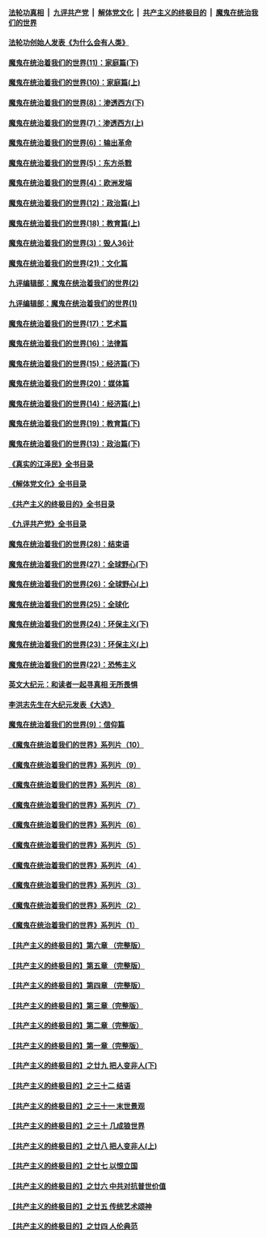 ####  [法轮功真相](../../../../basic/blob/master/README.md?t=02190812) &nbsp;|&nbsp; [九评共产党](../../../../9ping.md/blob/master/README.md?t=02190812) &nbsp;|&nbsp; [解体党文化](../../../../jtdwh.md/blob/master/README.md?t=02190812)  &nbsp;|&nbsp; [共产主义的终极目的](../../../../gczydzjmd.md/blob/master/README.md?t=02190812) &nbsp;|&nbsp; [魔鬼在统治我们的世界](../../../../mgztzwmdsj.md/blob/master/README.md?t=02190812) 

#### [法轮功创始人发表《为什么会有人类》](../pages/nsc422/n13912117.md?t=02190812) 

#### [魔鬼在统治着我们的世界(11)：家庭篇(下)](../pages/nsc422/n10440961.md?t=02190812) 

#### [魔鬼在统治着我们的世界(10)：家庭篇(上)](../pages/nsc422/n10435448.md?t=02190812) 

#### [魔鬼在统治着我们的世界(8)：渗透西方(下)](../pages/nsc422/n10429603.md?t=02190812) 

#### [魔鬼在统治着我们的世界(7)：渗透西方(上)](../pages/nsc422/n10426013.md?t=02190812) 

#### [魔鬼在统治着我们的世界(6)：输出革命](../pages/nsc422/n10421536.md?t=02190812) 

#### [魔鬼在统治着我们的世界(5)：东方杀戮](../pages/nsc422/n10417707.md?t=02190812) 

#### [魔鬼在统治着我们的世界(4)：欧洲发端](../pages/nsc422/n10414890.md?t=02190812) 

#### [魔鬼在统治着我们的世界(12)：政治篇(上)](../pages/nsc422/n10444576.md?t=02190812) 

#### [魔鬼在统治着我们的世界(18)：教育篇(上)](../pages/nsc422/n10526970.md?t=02190812) 

#### [魔鬼在统治着我们的世界(3)：毁人36计](../pages/nsc422/n10411583.md?t=02190812) 

#### [魔鬼在统治着我们的世界(21)：文化篇](../pages/nsc422/n10597706.md?t=02190812) 

#### [九评编辑部：魔鬼在统治着我们的世界(2)](../pages/nsc422/n10410036.md?t=02190812) 

#### [九评编辑部：魔鬼在统治着我们的世界(1)](../pages/nsc422/n10406825.md?t=02190812) 

#### [魔鬼在统治着我们的世界(17)：艺术篇](../pages/nsc422/n10499093.md?t=02190812) 

#### [魔鬼在统治着我们的世界(16)：法律篇](../pages/nsc422/n10485969.md?t=02190812) 

#### [魔鬼在统治着我们的世界(15)：经济篇(下)](../pages/nsc422/n10469975.md?t=02190812) 

#### [魔鬼在统治着我们的世界(20)：媒体篇](../pages/nsc422/n10586579.md?t=02190812) 

#### [魔鬼在统治着我们的世界(14)：经济篇(上)](../pages/nsc422/n10457370.md?t=02190812) 

#### [魔鬼在统治着我们的世界(19)：教育篇(下)](../pages/nsc422/n10564808.md?t=02190812) 

#### [魔鬼在统治着我们的世界(13)：政治篇(下)](../pages/nsc422/n10448270.md?t=02190812) 

#### [《真实的江泽民》全书目录](../pages/nsc422/n13721399.md?t=02190812) 

#### [《解体党文化》全书目录](../pages/nsc422/n13721157.md?t=02190812) 

#### [《共产主义的终极目的》全书目录](../pages/nsc422/n13721048.md?t=02190812) 

#### [《九评共产党》全书目录](../pages/nsc422/n13708085.md?t=02190812) 

#### [魔鬼在统治着我们的世界(28)：结束语](../pages/nsc422/n10936246.md?t=02190812) 

#### [魔鬼在统治着我们的世界(27)：全球野心(下)](../pages/nsc422/n10928319.md?t=02190812) 

#### [魔鬼在统治着我们的世界(26)：全球野心(上)](../pages/nsc422/n10900318.md?t=02190812) 

#### [魔鬼在统治着我们的世界(25)：全球化](../pages/nsc422/n10788205.md?t=02190812) 

#### [魔鬼在统治着我们的世界(24)：环保主义(下)](../pages/nsc422/n10695307.md?t=02190812) 

#### [魔鬼在统治着我们的世界(23)：环保主义(上)](../pages/nsc422/n10688613.md?t=02190812) 

#### [魔鬼在统治着我们的世界(22)：恐怖主义](../pages/nsc422/n10614727.md?t=02190812) 

#### [英文大纪元：和读者一起寻真相 无所畏惧](../pages/nsc422/n12542027.md?t=02190812) 

#### [李洪志先生在大纪元发表《大选》](../pages/nsc422/n12534746.md?t=02190812) 

#### [魔鬼在统治着我们的世界(9)：信仰篇](../pages/nsc422/n10432159.md?t=02190812) 

#### [《魔鬼在统治着我们的世界》系列片（10）](../pages/nsc422/n12292670.md?t=02190812) 

#### [《魔鬼在统治着我们的世界》系列片（9）](../pages/nsc422/n12290859.md?t=02190812) 

#### [《魔鬼在统治着我们的世界》系列片（8）](../pages/nsc422/n12287445.md?t=02190812) 

#### [《魔鬼在统治着我们的世界》系列片（7）](../pages/nsc422/n12283425.md?t=02190812) 

#### [《魔鬼在统治着我们的世界》系列片（6）](../pages/nsc422/n12282314.md?t=02190812) 

#### [《魔鬼在统治着我们的世界》系列片（5）](../pages/nsc422/n12281419.md?t=02190812) 

#### [《魔鬼在统治着我们的世界》系列片（4）](../pages/nsc422/n12274024.md?t=02190812) 

#### [《魔鬼在统治着我们的世界》系列片（3）](../pages/nsc422/n12271322.md?t=02190812) 

#### [《魔鬼在统治着我们的世界》系列片（2）](../pages/nsc422/n12269049.md?t=02190812) 

#### [《魔鬼在统治着我们的世界》系列片（1）](../pages/nsc422/n12267575.md?t=02190812) 

#### [【共产主义的终极目的】第六章 （完整版）](../pages/nsc422/n11428913.md?t=02190812) 

#### [【共产主义的终极目的】第五章 （完整版）](../pages/nsc422/n11428912.md?t=02190812) 

#### [【共产主义的终极目的】第四章 （完整版）](../pages/nsc422/n11428907.md?t=02190812) 

#### [【共产主义的终极目的】第三章（完整版）](../pages/nsc422/n11428848.md?t=02190812) 

#### [【共产主义的终极目的】第二章（完整版）](../pages/nsc422/n11428831.md?t=02190812) 

#### [【共产主义的终极目的】第一章（完整版）](../pages/nsc422/n11417651.md?t=02190812) 

#### [【共产主义的终极目的】之廿九 把人变非人(下)](../pages/nsc422/n11344140.md?t=02190812) 

#### [【共产主义的终极目的】之三十二 结语](../pages/nsc422/n11360535.md?t=02190812) 

#### [【共产主义的终极目的】之三十一 末世景观](../pages/nsc422/n11351129.md?t=02190812) 

#### [【共产主义的终极目的】之三十 几成狼世界](../pages/nsc422/n11348280.md?t=02190812) 

#### [【共产主义的终极目的】之廿八 把人变非人(上)](../pages/nsc422/n11340492.md?t=02190812) 

#### [【共产主义的终极目的】之廿七 以恨立国](../pages/nsc422/n11336944.md?t=02190812) 

#### [【共产主义的终极目的】之廿六 中共对抗普世价值](../pages/nsc422/n11324785.md?t=02190812) 

#### [【共产主义的终极目的】之廿五 传统艺术颂神](../pages/nsc422/n11296396.md?t=02190812) 

#### [【共产主义的终极目的】之廿四 人伦典范](../pages/nsc422/n11296397.md?t=02190812) 

